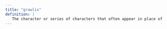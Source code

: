 ```yaml
---
title: "grawlix"
definition: |
   The character or series of characters that often appear in place of profanity—the graphical version of bleeping out a word, if you will.
---
```

